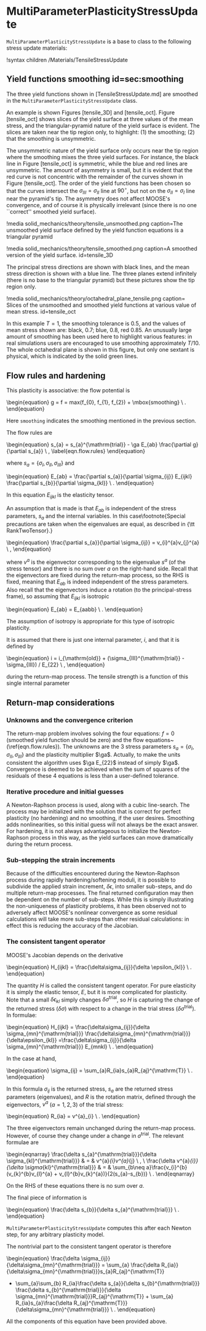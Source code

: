 # MultiParameterPlasticityStressUpdate

`MultiParameterPlasticityStressUpdate` is a base to class to the following stress update materials:

!syntax children /Materials/TensileStressUpdate

## Yield functions smoothing id=sec:smoothing

The three yield functions shown in [TensileStressUpdate.md] are smoothed in the
`MultiParameterPlasticityStressUpdate` class.

An example is shown Figures [tensile_3D]
and [tensile_oct].  Figure [tensile_oct] shows slices
of the yield surface at three values of the mean stress, and the
triangular-pyramid nature of the yield surface is evident.  The slices
are taken near the tip region only, to highlight: (1) the smoothing;
(2) that the smoothing is unsymmetric.

The unsymmetric nature of the
yield surface only occurs near the tip region where the smoothing
mixes the three yield surfaces.  For instance, the black line in
Figure [tensile_oct] is symmetric, while the blue and red
lines are unsymmetric.  The amount of asymmetry is small, but it is
evident that the red curve is not concentric with the remainder of the
curves shown in Figure [tensile_oct].  The order of the yield
functions has been chosen so that the curves
intersect the $\sigma_{III}=\sigma_{II}$ line at $90^{\circ}$, but not
on the $\sigma_{II}=\sigma_{I}$ line near the pyramid's tip.  The
asymmetry does not affect MOOSE's convergence, and of course it is
physically irrelevant (since there is no one ``correct'' smoothed
yield surface).

!media solid_mechanics/theory/tensile_unsmoothed.png caption=The unsmoothed yield surface defined by the yield function equations is a triangular pyramid

!media solid_mechanics/theory/tensile_smoothed.png caption=A smoothed version of the yield surface. id=tensile_3D

The principal stress directions are shown with black lines, and the mean stress direction is shown with a blue line.  The three planes extend infinitely (there is no base to the triangular pyramid) but these pictures show the tip region only.

!media solid_mechanics/theory/octahedral_plane_tensile.png caption= Slices of the unsmoothed and smoothed yield functions at various value of mean stress. id=tensile_oct

In this example $T=1$, the smoothing
tolerance is 0.5, and the values of mean stress shown are: black,
0.7; blue, 0.8, red 0.85.  An unusually large amount of smoothing
has been used here to highlight various features: in real
simulations users are encouraged to use smoothing approximately
$T/10$.  The whole octahedral plane is shown in this figure, but
only one sextant is physical, which is indicated by the solid green
lines.

## Flow rules and hardening

This plasticity is associative: the flow potential is

\begin{equation}
  g = f = max(f_{0}, f_{1}, f_{2}) + \mbox{smoothing} \ .
\end{equation}

Here `smoothing` indicates the smoothing mentioned in the previous section.

The flow rules are

\begin{equation}
  s_{a} = s_{a}^{\mathrm{trial}} - \ga E_{ab} \frac{\partial
    g}{\partial s_{a}} \ ,
  \label{eqn.flow.rules}
\end{equation}

where $s_{a}=\{\sigma_{I}, \sigma_{II}, \sigma_{III}\}$ and

\begin{equation}
  E_{ab} = \frac{\partial s_{a}}{\partial \sigma_{ij}} E_{ijkl}
  \frac{\partial s_{b}}{\partial \sigma_{kl}} \ .
\end{equation}

In this equation $E_{ijkl}$ is the elasticity tensor.

An assumption that is made is that
$E_{ab}$ is independent of the stress parameters, $s_{a}$ and the
internal variables.  In this case\footnote{Special precautions are
  taken when the eigenvalues are equal, as described in {\tt RankTwoTensor}.}

\begin{equation}
  \frac{\partial s_{a}}{\partial \sigma_{ij}} = v_{i}^{a}v_{j}^{a} \ ,
\end{equation}

where $v^{a}$ is the eigenvector corresponding to the eigenvalue
$s^{a}$ (of the stress tensor) and there is no sum over $a$ on the
right-hand side.  Recall that the eigenvectors are fixed during the
return-map process, so the RHS is fixed, meaning that $E_{ab}$ is
indeed independent of the stress parameters.  Also recall that the
eigenvectors induce a rotation (to the principal-stress frame), so
assuming that $E_{ijkl}$ is isotropic

\begin{equation}
  E_{ab} = E_{aabb} \ .
\end{equation}

The assumption of isotropy is appropriate for this type of isotropic
plasticity.

It is assumed that there is just one internal parameter, $i$, and that
it is defined by

\begin{equation}
  i = i_{\mathrm{old}} + (\sigma_{III}^{\mathrm{trial}} - \sigma_{III})
  / E_{22} \ ,
\end{equation}

during the return-map process.  The tensile strength is a function of
this single internal parameter

## Return-map considerations

### Unknowns and the convergence criterion

The return-map problem involves solving the four equations: $f=0$ (smoothed yield function
should be zero) and the flow equations~(\ref{eqn.flow.rules}).  The
unknowns are the 3 stress parameters $s_{a}=\{\sigma_{I}, \sigma_{II},
\sigma_{III}\}$ and the plasticity multiplier $\ga$.  Actually, to
make the units consistent the algorithm uses $\ga E_{22}$ instead of
simply $\ga$.  Convergence
is deemed to be achieved when the sum of squares of the residuals of
these 4 equations is less than a user-defined tolerance.

### Iterative procedure and initial guesses

A Newton-Raphson process is used, along with a cubic line-search.  The
process may be initialized with the solution that is correct for
perfect plasticity (no hardening) and no smoothing, if the user
desires.  Smoothing adds nonlinearities, so this initial guess will
not always be the exact answer. For hardening, it is not
always advantageous to initialize the Newton-Raphson process in this
way, as the yield surfaces can move dramatically during the return
process.

### Sub-stepping the strain increments

Because of the difficulties encountered during the Newton-Raphson
process during rapidly hardening/softening moduli, it is possible to
subdivide the applied strain increment, $\delta\epsilon$, into smaller
sub-steps, and do multiple return-map processes.  The final returned configuration may then
be dependent on the number of sub-steps.  While this is simply
illustrating the non-uniqueness of plasticity problems, it has been observed not to adversely affect MOOSE's nonlinear convergence as some residual calculations will take more sub-steps than other residual
calculations: in effect this is reducing the accuracy of the Jacobian.

### The consistent tangent operator

MOOSE's Jacobian depends on the derivative

\begin{equation}
H_{ijkl} = \frac{\delta\sigma_{ij}}{\delta \epsilon_{kl}} \ .
\end{equation}

The quantity $H$ is called the consistent tangent operator.  For pure
elasticity it is simply the elastic tensor, $E$, but it is more
complicated for plasticity.  Note that a small $\delta\epsilon_{kl}$
simply changes $\delta\sigma^{\mathrm{trial}}$, so $H$ is capturing the
change of the returned stress ($\delta\sigma$) with respect to a
change in the trial stress ($\delta\sigma^{\mathrm{trial}}$).  In formulae:

\begin{equation}
  H_{ijkl} = \frac{\delta\sigma_{ij}}{\delta
    \sigma_{mn}^{\mathrm{trial}}}
  \frac{\delta\sigma_{mn}^{\mathrm{trial}}}{\delta\epsilon_{kl}} =\frac{\delta\sigma_{ij}}{\delta
    \sigma_{mn}^{\mathrm{trial}}} E_{mnkl} \ .
\end{equation}

In the case at hand,

\begin{equation}
  \sigma_{ij} = \sum_{a}R_{ia}s_{a}R_{aj}^{\mathrm{T}} \ .
\end{equation}

In this formula $\sigma_{ij}$ is the returned stress, $s_{a}$ are the
returned stress parameters (eigenvalues), and $R$ is the rotation
matrix, defined through the eigenvectors, $v^{a}$ ($a=1,2,3$) of the
trial stress:

\begin{equation}
  R_{ia} = v^{a}_{i} \ .
\end{equation}

The three eigenvectors remain unchanged during the return-map
process.  However, of course they change under a change in
$\sigma^{\mathrm{trial}}$.  The relevant formulae are

\begin{eqnarray}
  \frac{\delta s_{a}^{\mathrm{trial}}}{\delta
    \sigma_{kl}^{\mathrm{trial}}} & = & v^{a}_{i}v^{a}_{j} \ , \\
  \frac{\delta v^{a}_{i}}{\delta \sigma_{kl}^{\mathrm{trial}}} & = &
  \sum_{b\neq a}\frac{v_{i}^{b}(v_{k}^{b}v_{l}^{a} +
    v_{l}^{b}v_{k}^{a})}{2(s_{a}-s_{b})} \ .
\end{eqnarray}

On the RHS of these equations there is no sum over $a$.

The final piece of information is

\begin{equation}
  \frac{\delta s_{b}}{\delta s_{a}^{\mathrm{trial}}} \ .
\end{equation}

`MultiParameterPlasticityStressUpdate` computes this after each
Newton step, for any arbitrary plasticity model.

The nontrivial part to the consistent tangent operator is therefore

\begin{equation}
  \frac{\delta \sigma_{ij}}{\delta\sigma_{mn}^{\mathrm{trial}}} =
\sum_{a}  \frac{\delta
    R_{ia}}{\delta\sigma_{mn}^{\mathrm{trial}}}s_{a}R_{aj}^{\mathrm{T}}
  + \sum_{a}\sum_{b} R_{ia}\frac{\delta s_{a}}{\delta s_{b}^{\mathrm{trial}}}
  \frac{\delta s_{b}^{\mathrm{trial}}}{\delta
    \sigma_{mn}^{\mathrm{trial}}}R_{aj}^{\mathrm{T}} +
  \sum_{a} R_{ia}s_{a}\frac{\delta
    R_{aj}^{\mathrm{T}}}{\delta\sigma_{mn}^{\mathrm{trial}}} \ .
\end{equation}

All the components of this equation have been provided above.
